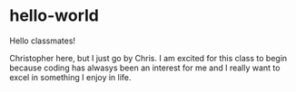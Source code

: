 # hello-world

Hello classmates!

Christopher here, but I just go by Chris. I am excited
for this class to begin because coding has alwasys been
an interest for me and I really want to excel in something
I enjoy in life. 

